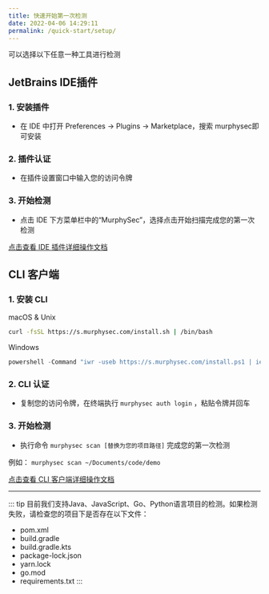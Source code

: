 ```yaml
---
title: 快速开始第一次检测
date: 2022-04-06 14:29:11
permalink: /quick-start/setup/
---
```


可以选择以下任意一种工具进行检测

## JetBrains IDE插件

### 1. 安装插件

- 在 IDE 中打开 Preferences -> Plugins -> Marketplace，搜索 murphysec即可安装

### 2. 插件认证

- 在插件设置窗口中输入您的访问令牌

### 3. 开始检测

- 点击 IDE 下方菜单栏中的“MurphySec”，选择点击开始扫描完成您的第一次检测


[点击查看 IDE 插件详细操作文档](/integrations/murphysec-jetbrains-plugin/)

## CLI 客户端

### 1. 安装 CLI

macOS & Unix

``` bash
curl -fsSL https://s.murphysec.com/install.sh | /bin/bash
```

Windows

``` PowerShell
powershell -Command "iwr -useb https://s.murphysec.com/install.ps1 | iex"
```

### 2. CLI 认证

- 复制您的访问令牌，在终端执行 `murphysec auth login` ，粘贴令牌并回车

### 3. 开始检测

- 执行命令 `murphysec scan [替换为您的项目路径]` 完成您的第一次检测

例如：
`murphysec scan ~/Documents/code/demo`

[点击查看 CLI 客户端详细操作文档](/integrations/cli/getting_started/)

---

::: tip
目前我们支持Java、JavaScript、Go、Python语言项目的检测。如果检测失败，请检查您的项目下是否存在以下文件：

- pom.xml
- build.gradle
- build.gradle.kts
- package-lock.json
- yarn.lock
- go.mod
- requirements.txt
:::